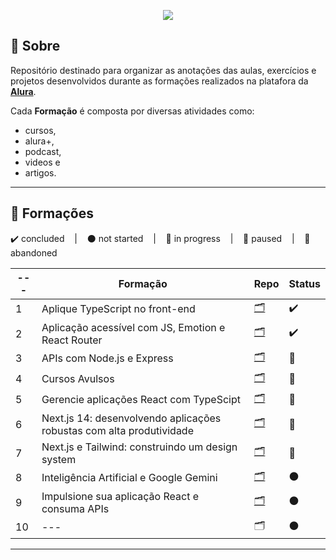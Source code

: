 <p align="center">
  <img src="https://cursos.alura.com.br/assets/images/logos/logo-alura.svg">
</p>

## 📌 Sobre
Repositório destinado para organizar as anotações das aulas, exercícios e projetos desenvolvidos durante as formações realizados na platafora da **[Alura](https://www.alura.com.br/planos-cursos-online)**.

Cada **Formação** é composta por diversas atividades como: 
  - cursos, 
  - alura+, 
  - podcast, 
  - videos e 
  - artigos.

---

## 📘 Formações
<p>
  ✔️ concluded &nbsp;&nbsp;&nbsp;|&nbsp;&nbsp;&nbsp;
  ⚫ not started &nbsp;&nbsp;&nbsp;|&nbsp;&nbsp;&nbsp;
  🔵 in progress &nbsp;&nbsp;&nbsp;|&nbsp;&nbsp;&nbsp;
  🔶 paused &nbsp;&nbsp;&nbsp;|&nbsp;&nbsp;&nbsp;
  🔴 abandoned 
</p>

| --- | Formação | Repo | Status |
| --- | --- | --- | --- |
| 1 | Aplique TypeScript no front-end | [🗂️](./Aplique_TypeScript_no_front-end/) | ✔️ |
| 2 | Aplicação acessível com JS, Emotion e React Router | [🗂️](./Criando_uma_aplicacao_acessivel_com_JavaScript_Emotion_React_Router/) | ✔️ |
| 3 | APIs com Node.js e Express | [🗂️](./APIs_com_NodeJS_e_Express/) | 🔵 |
| 4 | Cursos Avulsos | [🗂️](./Cursos_Avulsos/) | 🔵 |
| 5 | Gerencie aplicações React com TypeScipt | [🗂️](./Gerencie_Aplicacoes_React_Com_TS/) | 🔵 |
| 6 | Next.js 14: desenvolvendo aplicações robustas com alta produtividade | [🗂️](./Nextjs_14_desenvolvendo_aplicacoes_robustas_com_alta_produtividade/) | 🔵 |
| 7 | Next.js e Tailwind: construindo um design system | [🗂️](./Nextjs_Tailwind_Construindo_Um_Design_System/) | 🔵 |
| 8 | Inteligência Artificial e Google Gemini | [🗂️](./Inteligencia_Artificial_%20Google_Gemini/) | ⚫ |
| 9 | Impulsione sua aplicação React e consuma APIs | [🗂️](./Impulsione_aplicacao_React_Consuma_API/) | ⚫ |
| 10 | --- | 🗂️ | ⚫ |

---
